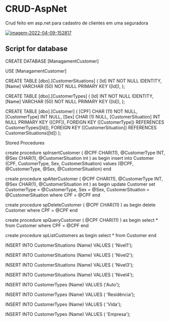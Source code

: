 # CRUD-AspNet
Crud feito em asp.net para cadastro de clientes em uma seguradora

<a href="https://ibb.co/LrR5dFs"><img src="https://i.ibb.co/r30s2jX/imagem-2022-04-09-152817.png" alt="imagem-2022-04-09-152817" border="0"></a>


## Script for database

CREATE DATABASE [ManagamentCustomer]

USE [ManagamentCustomer]

CREATE TABLE [dbo].[CustomerSituations] ( [Id] INT NOT NULL IDENTITY, [Name] VARCHAR (50) NOT NULL PRIMARY KEY ([Id]), );

CREATE TABLE [dbo].[CustomerTypes] ( [Id] INT NOT NULL IDENTITY, [Name] VARCHAR (50) NOT NULL PRIMARY KEY ([Id]), );

CREATE TABLE [dbo].[Customer] ( [CPF] CHAR (11) NOT NULL, [CustomerType] INT NULL, [Sex] CHAR (1) NULL, [CustomerSituation] INT NULL PRIMARY KEY ([CPF]), 
FOREIGN KEY ([CustomerType]) REFERENCES CustomerTypes([Id]), FOREIGN KEY ([CustomerSituation]) REFERENCES CustomerSituations([Id]) );

Stored Procedures

create procedure spInsertCustomer ( @CPF CHAR(11), @CustomerType INT, @Sex CHAR(1), @CustomerSituation int )
as begin insert into Customer (CPF, CustomerType, Sex, CustomerSituation) values (@CPF, @CustomerType, @Sex, @CustomerSituation) end

 create procedure spAlterCustomer ( @CPF CHAR(11), @CustomerType INT, @Sex CHAR(1), @CustomerSituation int ) 
as begin update Customer set CustomerType = @CustomerType, Sex = @Sex, CustomerSituation = @CustomerSituation where CPF = @CPF end 

create procedure spDeleteCustomer ( @CPF CHAR(11) ) as begin delete Customer where CPF = @CPF end 

create procedure spQueryCustomer ( @CPF CHAR(11) ) as begin select * from Customer where CPF = @CPF end 

create procedure spListCustomers as begin select * from Customer end 

INSERT INTO CustomerSituations (Name)
VALUES ( 'Nivel1');

INSERT INTO CustomerSituations (Name)
VALUES ( 'Nivel2');

INSERT INTO CustomerSituations (Name)
VALUES ( 'Nivel3');

INSERT INTO CustomerSituations (Name)
VALUES ( 'Nivel4');


INSERT INTO CustomerTypes (Name)
VALUES ('Auto');

INSERT INTO CustomerTypes (Name)
VALUES ( 'Residência');

INSERT INTO CustomerTypes (Name)
VALUES ( 'Vida');

INSERT INTO CustomerTypes (Name)
VALUES ( 'Empresa');
